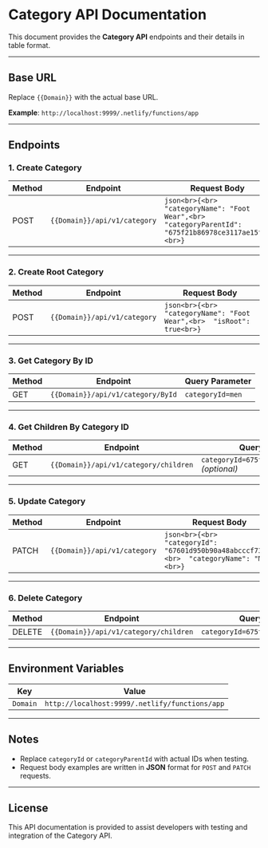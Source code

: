 # Category API Documentation

This document provides the **Category API** endpoints and their details in table format.

---

## Base URL

Replace `{{Domain}}` with the actual base URL.

**Example**: `http://localhost:9999/.netlify/functions/app`

---

## Endpoints

### 1. Create Category

| Method | Endpoint                      | Request Body                                                                                     |
|--------|--------------------------------|--------------------------------------------------------------------------------------------------|
| POST   | `{{Domain}}/api/v1/category`   | ```json<br>{<br>  "categoryName": "Foot Wear",<br>  "categoryParentId": "675f21b86978ce3117ae15f1"<br>}``` |

---

### 2. Create Root Category

| Method | Endpoint                      | Request Body                                                                                     |
|--------|--------------------------------|--------------------------------------------------------------------------------------------------|
| POST   | `{{Domain}}/api/v1/category`   | ```json<br>{<br>  "categoryName": "Foot Wear",<br>  "isRoot": true<br>}```                       |

---

### 3. Get Category By ID

| Method | Endpoint                                | Query Parameter                        |
|--------|----------------------------------------|----------------------------------------|
| GET    | `{{Domain}}/api/v1/category/ById`       | `categoryId=men`                       |

---

### 4. Get Children By Category ID

| Method | Endpoint                                 | Query Parameter                                     |
|--------|-----------------------------------------|----------------------------------------------------|
| GET    | `{{Domain}}/api/v1/category/children`    | `categoryId=675f21b86978ce3117ae15f7` *(optional)* |

---

### 5. Update Category

| Method | Endpoint                      | Request Body                                                                                     |
|--------|--------------------------------|--------------------------------------------------------------------------------------------------|
| PATCH  | `{{Domain}}/api/v1/category`   | ```json<br>{<br>  "categoryId": "67601d950b90a48abcccf738",<br>  "categoryName": "Men"<br>}```    |

---

### 6. Delete Category

| Method | Endpoint                                 | Query Parameter                                     |
|--------|-----------------------------------------|----------------------------------------------------|
| DELETE | `{{Domain}}/api/v1/category/children`    | `categoryId=675f21b86978ce3117ae15f7`              |

---

## Environment Variables

| Key       | Value                                     |
|-----------|------------------------------------------|
| `Domain`  | `http://localhost:9999/.netlify/functions/app` |

---

## Notes

- Replace `categoryId` or `categoryParentId` with actual IDs when testing.
- Request body examples are written in **JSON** format for `POST` and `PATCH` requests.

---

## License

This API documentation is provided to assist developers with testing and integration of the Category API.
